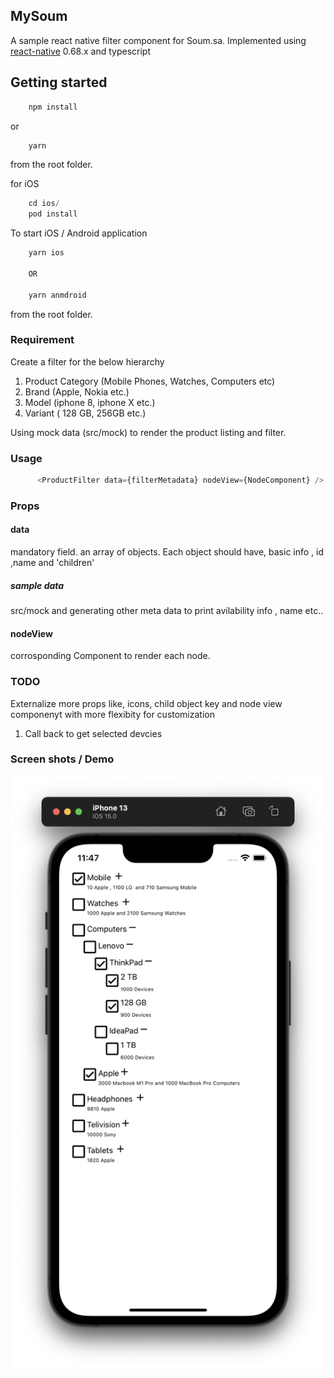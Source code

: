 ## MySoum
A sample react native filter component  for Soum.sa. Implemented using [react-native](https://reactnative.dev/) 0.68.x and typescript

## Getting started
```js
    npm install  
```
or
```js
    yarn 
```
from the root folder.

for iOS 
```js
    cd ios/ 
    pod install
```
To start iOS / Android application 

```js
    yarn ios 

    OR 

    yarn anmdroid 
```
 from the root folder.


 ### Requirement


Create a filter for the below hierarchy

1. Product Category (Mobile Phones, Watches, Computers etc)
2. Brand (Apple, Nokia etc.)
3. Model (iphone 8, iphone X etc.)
4. Variant ( 128 GB, 256GB etc.)
 
Using mock data (src/mock) to render the product listing and filter. 


 ### Usage


```js
      <ProductFilter data={filterMetadata} nodeView={NodeComponent} /> 
```

  ### Props

  #### data
  mandatory  field. an array of objects. Each object should have, basic info , id ,name and  'children'  

  ##### sample data

  src/mock
   and generating other meta data to print avilability info , name etc..
  
  #### nodeView

  corrosponding Component to render each node.


  ### TODO

Externalize more props like, icons, child object key and  node view componenyt with more flexibity for customization
 
1. Call back to get selected devcies 

### Screen shots / Demo
![Demo](filter.png)  
 


 
 